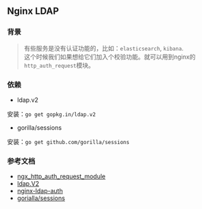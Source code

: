 ## Nginx LDAP


### 背景
> 有些服务是没有认证功能的，比如：`elasticsearch`, `kibana`.  
这个时候我们如果想给它们加入个校验功能。就可以用到nginx的`http_auth_request`模块。

### 依赖
- ldap.v2

安装：`go get gopkg.in/ldap.v2`

- gorilla/sessions

安装：`go get github.com/gorilla/sessions`


### 参考文档
- [ngx_http_auth_request_module](http://nginx.org/en/docs/http/ngx_http_auth_request_module.html)
- [ldap.V2](https://godoc.org/gopkg.in/ldap.v2)
- [nginx-ldap-auth](https://github.com/nginxinc/nginx-ldap-auth)
- [gorialla/sessions](https://github.com/gorilla/sessions)


